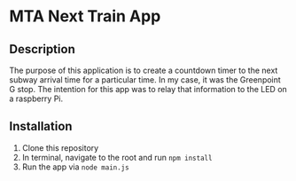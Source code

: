 # MTA Next Train App
## Description
The purpose of this application is to create a countdown timer to the next subway arrival time for a particular time. In my case, it was the Greenpoint G stop. The intention for this app was to relay that information to the LED on a raspberry Pi.

## Installation
1. Clone this repository 
2. In terminal, navigate to the root and run ```npm install```
3. Run the app via ```node main.js```